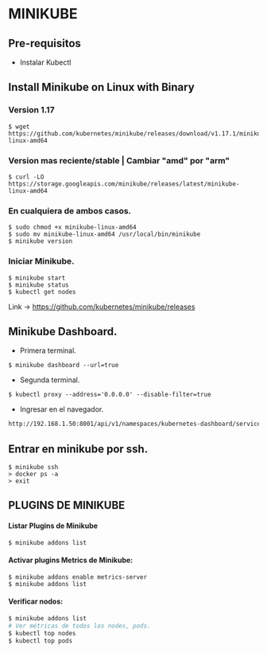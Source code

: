 # MINIKUBE

## Pre-requisitos

- Instalar Kubectl

## Install **Minikube** on Linux with Binary

### Version 1.17

```console
$ wget https://github.com/kubernetes/minikube/releases/download/v1.17.1/minikube-linux-amd64
```

### Version mas reciente/stable | Cambiar "amd" por "arm"

```console
$ curl -LO https://storage.googleapis.com/minikube/releases/latest/minikube-linux-amd64
```

### En cualquiera de ambos casos.

```console
$ sudo chmod +x minikube-linux-amd64
$ sudo mv minikube-linux-amd64 /usr/local/bin/minikube
$ minikube version
```

### Iniciar Minikube.

```console
$ minikube start
$ minikube status
$ kubectl get nodes
```

Link -> https://github.com/kubernetes/minikube/releases

## Minikube Dashboard.

- Primera terminal.
```console
$ minikube dashboard --url=true
```

- Segunda terminal.
```console
$ kubectl proxy --address='0.0.0.0' --disable-filter=true
```

- Ingresar en el navegador.
```html
http://192.168.1.50:8001/api/v1/namespaces/kubernetes-dashboard/services/http:kubernetes-dashboard:/proxy/
```

## Entrar en minikube por ssh.

```console
$ minikube ssh
> docker ps -a
> exit
```

## PLUGINS DE MINIKUBE

#### Listar Plugins de Minikube
```console
$ minikube addons list
```
#### Activar plugins Metrics de Minikube:
```console
$ minikube addons enable metrics-server
$ minikube addons list
```
#### Verificar nodos:
```bash
$ minikube addons list
# Ver métricas de todos los nodes, pods.
$ kubectl top nodes
$ kubectl top pods
```